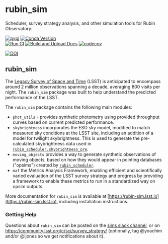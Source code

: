 # rubin_sim
Scheduler, survey strategy analysis, and other simulation tools for Rubin Observatory.


[![pypi](https://img.shields.io/pypi/v/rubin-sim.svg)](https://pypi.org/project/rubin-sim/)
 [![Conda Version](https://img.shields.io/conda/vn/conda-forge/rubin-sim.svg)](https://anaconda.org/conda-forge/rubin-sim) <br>
[![Run CI](https://github.com/lsst/rubin_sim/actions/workflows/test_and_build.yaml/badge.svg)](https://github.com/lsst/rubin_sim/actions/workflows/test_and_build.yaml)
[![Build and Upload Docs](https://github.com/lsst/rubin_sim/actions/workflows/build_docs.yaml/badge.svg)](https://github.com/lsst/rubin_sim/actions/workflows/build_docs.yaml)
[![codecov](https://codecov.io/gh/lsst/rubin_sim/branch/main/graph/badge.svg?token=2BUBL8R9RH)](https://codecov.io/gh/lsst/rubin_sim)


[![DOI](https://zenodo.org/badge/365031715.svg)](https://zenodo.org/badge/latestdoi/365031715)


## rubin_sim ## 

The [Legacy Survey of Space and Time](http://www.lsst.org) (LSST)
is anticipated to encompass around 2 million observations spanning a decade,
averaging 800 visits per night. The `rubin_sim` package was built to help
understand the predicted performance of the LSST.

The `rubin_sim` package contains the following main modules: 
* `phot_utils` - provides synthetic photometry
using provided throughput curves based on current predicted performance.
* `skybrightness` incorporates the ESO
sky model, modified to match measured sky conditions at the LSST site,
including an addition of a model for twilight skybrightness. This is used
to generate the pre-calculated skybrightness data used in
[`rubin_scheduler.skybrightness_pre`](https://rubin-scheduler.lsst.io/skybrightness-pre.html).
* `moving_objects` provides a way to generate
synthetic observations of moving objects, based on how they would appear in
pointing databases ("opsims") created by
[`rubin_scheduler`](https://rubin-scheduler.lsst.io).
* `maf` the Metrics Analysis Framework, enabling efficient and
scientifically varied evaluation of the LSST survey strategy and progress
by providing a framework to enable these metrics to run in a
standardized way on opsim outputs.

More documentation for `rubin_sim` is available at 
[https://rubin-sim.lsst.io](https://rubin-sim.lsst.io), including installation instructions. 

### Getting Help ###

Questions about `rubin_sim` can be posted on the [sims slack channel](https://lsstc.slack.com/archives/C2LQ5JW9W), or on https://community.lsst.org/c/sci/survey_strategy/ (optionally, tag @yoachim and/or @ljones so we get notifications about it).
